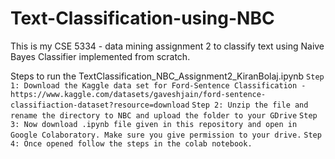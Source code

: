 # Text-Classification-using-NBC
This is my CSE 5334 - data mining assignment 2 to classify text using Naive Bayes Classifier implemented from scratch.

Steps to run the TextClassification_NBC_Assignment2_KiranBolaj.ipynb
    ```Step 1: Download the Kaggle data set for Ford-Sentence Classification - https://www.kaggle.com/datasets/gaveshjain/ford-sentence-classifiaction-dataset?resource=download```
    ```Step 2: Unzip the file and rename the directory to NBC and upload the folder to your GDrive```
    ```Step 3: Now download .ipynb file given in this repository and open in Google Colaboratory. Make sure you give permission to your drive.```
    ```Step 4: Once opened follow the steps in the colab notebook.```

